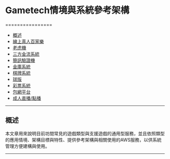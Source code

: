# Gametech情境與系統參考架構
================

*   [概述](#overview)
*   [線上真人百家樂](game1.md)
*   [老虎機](#game2)
*   [三方金流系統](#game3)
*   [簡訊驗證機](#game4)
*   [金庫系統](#game5)
*   [棋牌系統](#game6)
*   [球版](#game7)
*   [彩票系統](#game8)
*   [包網平台](#game9)
*   [成人直播/點播](#game10) 
* * *

<h2 id="overview">概述</h2>
本文章用來說明目前坊間常見的遊戲類型與支援遊戲的通用型服務，並且依照類型的應用情境、架構目標與特性、提供參考架構與相關使用的AWS服務，以供系統管理方便建構與使用。





* * *
